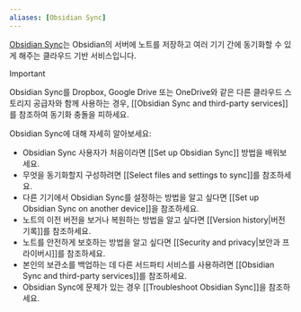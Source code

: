 ```yaml
---
aliases: [Obsidian Sync]
---
```


[Obsidian Sync](https://obsidian.md/sync)는 Obsidian의 서버에 노트를 저장하고 여러 기기 간에 동기화할 수 있게 해주는 클라우드 기반 서비스입니다.

> [!important]
> Obsidian Sync를 Dropbox, Google Drive 또는 OneDrive와 같은 다른 클라우드 스토리지 공급자와 함께 사용하는 경우, [[Obsidian Sync and third-party services]]를 참조하여 동기화 충돌을 피하세요.

Obsidian Sync에 대해 자세히 알아보세요:

- Obsidian Sync 사용자가 처음이라면 [[Set up Obsidian Sync]] 방법을 배워보세요.
- 무엇을 동기화할지 구성하려면 [[Select files and settings to sync]]를 참조하세요.
- 다른 기기에서 Obsidian Sync를 설정하는 방법을 알고 싶다면 [[Set up Obsidian Sync on another device]]을 참조하세요.
- 노트의 이전 버전을 보거나 복원하는 방법을 알고 싶다면 [[Version history|버전 기록]]를 참조하세요.
- 노트를 안전하게 보호하는 방법을 알고 싶다면 [[Security and privacy|보안과 프라이버시]]를 참조하세요.
- 본인의 보관소를 백업하는 데 다른 서드파티 서비스를 사용하려면 [[Obsidian Sync and third-party services]]를 참조하세요.
- Obsidian Sync에 문제가 있는 경우 [[Troubleshoot Obsidian Sync]]을 참조하세요.
